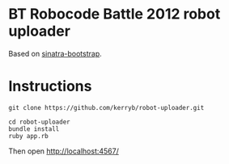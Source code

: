 BT Robocode Battle 2012 robot uploader
====

Based on [sinatra-bootstrap](https://github.com/pokle/sinatra-bootstrap).

Instructions
===

    git clone https://github.com/kerryb/robot-uploader.git

    cd robot-uploader
    bundle install
    ruby app.rb

Then open [http://localhost:4567/](http://localhost:4567/)
